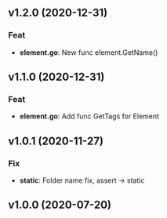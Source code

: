 ## v1.2.0 (2020-12-31)

### Feat

- **element.go**: New func element.GetName()

## v1.1.0 (2020-12-31)

### Feat

- **element.go**: Add func GetTags for Element

## v1.0.1 (2020-11-27)

### Fix

- **static**: Folder name fix, assert -> static

## v1.0.0 (2020-07-20)
